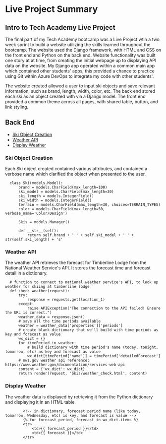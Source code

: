 # Live Project Summary
## Intro to Tech Academy Live Project

The final part of my Tech Academy bootcamp was a Live Project wtih a two week sprint to build a website utilizing the skills learned throughout the bootcamp. The website used the Django framework, with HTML and CSS on the front end and Python on the back end. Website functionality was built one story at at time, from creating the initial webpage up to displaying API data on the website. My Django app operated within a common main app which contained other students' apps; this provided a chance to practice using Git within Azure DevOps to integrate my code with other students'. 

The website created allowed a user to input ski objects and save relevant information, such as brand, length, width, color, etc. The back end stored each ski as an object created with via a Django model.  The front end provided a common theme across all pages, with shared table, button, and link styling. 


## Back End
* [Ski Object Creation](#ski-object-creation)
* [Weather API](#weather-api)
* [Display Weather](#display-weather)

### Ski Object Creation
Each Ski object created contained various attributes, and contained a verbose name which clarified the object when presented to the user. 

      class Ski(models.Model):
          brand = models.CharField(max_length=100)
          ski_model = models.CharField(max_length=30)
          ski_length = models.IntegerField()
          ski_width = models.IntegerField()
          terrain = models.CharField(max_length=30, choices=TERRAIN_TYPES)
          color = models.CharField(max_length=50, verbose_name='Color/Design')

          Skis = models.Manager()

          def __str__(self):
              return self.brand + ' ' + self.ski_model + ' ' + str(self.ski_length) + 's'
              
              
### Weather API
The weather API retrieves the forecast for Timberline Lodge from the National Weather Service's API. It stores the forecast time and forecast detail in a dictionary.

      # function to connect to national weather service's API, to look up weather for skiing at timberline lodge
      def check_weather(request):
          try:
              response = requests.get(location_1)
          except:
              raise APIException("The connection to the API failed! Ensure the URL is correct.")
          weather_data = response.json()
          # save all the time periods available
          weather = weather_data['properties']['periods']
          # create blank dictionary that we'll build with time periods as key and forecast as value
          wx_dict = {}
          for timePeriod in weather:
              # build dictionary with time period's name (today, tonight, tomorrow, etc) as key and forecast as value
              wx_dict[timePeriod['name']] = timePeriod['detailedForecast']
          # nws.gov weather api reference: https://www.weather.gov/documentation/services-web-api
          content = {'wx_dict': wx_dict}
          return render(request, 'Skis/weather_check.html', content)
          
          
### Display Weather
The weather data is displayed by retrieving it from the Python dictionary and displaying it in an HTML table.

            <!-- in dictionary, forecast period name (like today, tomorrow, Wednesday, etc) is key, and forecast is value -->
            {% for forecast_period, forecast in wx_dict.items %}
            <tr>
                <td>{{ forecast_period }}</td>
                <td>{{ forecast }}</td>
            </tr>
